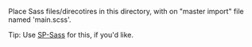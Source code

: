 Place Sass files/direcotires in this directory, with on "master import" file named 'main.scss'. 

Tip: Use [SP-Sass](https://github.com/igregson/sp-sass) for this, if you'd like.
